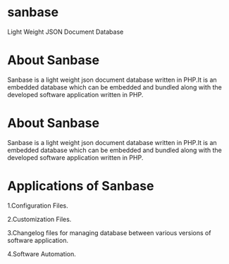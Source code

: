# sanbase
Light Weight JSON Document Database

# About Sanbase
Sanbase is a light weight json document database written in PHP.It is an embedded database which can be embedded and bundled along with the developed software application written in PHP.

# About Sanbase
Sanbase is a light weight json document database written in PHP.It is an embedded database which can be embedded and bundled along with the developed software application written in PHP.


# Applications of Sanbase

1.Configuration Files.

2.Customization Files.

3.Changelog files for managing database between various versions of software application.

4.Software Automation. 
